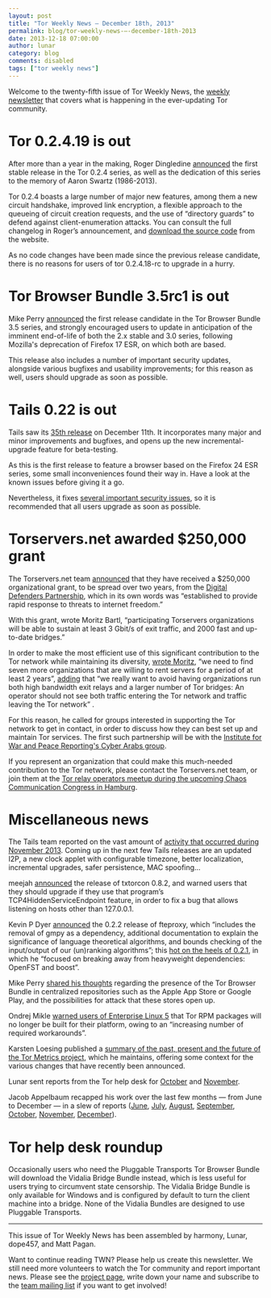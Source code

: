 ```yaml
---
layout: post
title: "Tor Weekly News — December 18th, 2013"
permalink: blog/tor-weekly-news-—-december-18th-2013
date: 2013-12-18 07:00:00
author: lunar
category: blog
comments: disabled
tags: ["tor weekly news"]
---
```


Welcome to the twenty-fifth issue of Tor Weekly News, the [weekly newsletter](https://lists.torproject.org/cgi-bin/mailman/listinfo/tor-news) that covers what is happening in the ever-updating Tor community.

Tor 0.2.4.19 is out
===================

After more than a year in the making, Roger Dingledine [announced](https://lists.torproject.org/pipermail/tor-talk/2013-December/031392.html) the first stable release in the Tor 0.2.4 series, as well as the dedication of this series to the memory of Aaron Swartz (1986-2013).

Tor 0.2.4 boasts a large number of major new features, among them a new circuit handshake, improved link encryption, a flexible approach to the queueing of circuit creation requests, and the use of “directory guards” to defend against client-enumeration attacks. You can consult the full changelog in Roger’s announcement, and [download the source code](https://www.torproject.org/dist/) from the website.

As no code changes have been made since the previous release candidate, there is no reasons for users of tor 0.2.4.18-rc to upgrade in a hurry.

Tor Browser Bundle 3.5rc1 is out
================================

Mike Perry [announced](https://blog.torproject.org/blog/tor-browser-bundle-35rc1-released) the first release candidate in the Tor Browser Bundle 3.5 series, and strongly encouraged users to update in anticipation of the imminent end-of-life of both the 2.x stable and 3.0 series, following Mozilla's deprecation of Firefox 17 ESR, on which both are based.

This release also includes a number of important security updates, alongside various bugfixes and usability improvements; for this reason as well, users should upgrade as soon as possible.

Tails 0.22 is out
=================

Tails saw its [35th release](https://tails.boum.org/news/version_0.22/) on December 11th. It incorporates many major and minor improvements and bugfixes, and opens up the new incremental-upgrade feature for beta-testing.

As this is the first release to feature a browser based on the Firefox 24 ESR series, some small inconveniences found their way in. Have a look at the known issues before giving it a go.

Nevertheless, it fixes [several important security issues](https://tails.boum.org/security/Numerous_security_holes_in_0.21/), so it is recommended that all users upgrade as soon as possible.

Torservers.net awarded \$250,000 grant
======================================

The Torservers.net team [announced](https://blog.torservers.net/20131213/torservers-awarded-250000-by-digital-defenders.html) that they have received a \$250,000 organizational grant, to be spread over two years, from the [Digital Defenders Partnership](http://digitaldefenders.org/), which in its own words was “established to provide rapid response to threats to internet freedom.”

With this grant, wrote Moritz Bartl, “participating Torservers organizations will be able to sustain at least 3 Gbit/s of exit traffic, and 2000 fast and up-to-date bridges.”

In order to make the most efficient use of this significant contribution to the Tor network while maintaining its diversity, [wrote Moritz](https://lists.torproject.org/pipermail/tor-relays/2013-December/003495.html), “we need to find seven more organizations that are willing to rent servers for a period of at least 2 years”, [adding](https://mailman.stanford.edu/pipermail/liberationtech/2013-December/012376.html) that “we really want to avoid having organizations run both high bandwidth exit relays and a larger number of Tor bridges: An operator should not see both traffic entering the Tor network and traffic leaving the Tor network” .

For this reason, he called for groups interested in supporting the Tor network to get in contact, in order to discuss how they can best set up and maintain Tor services. The first such partnership will be with the [Institute for War and Peace Reporting's Cyber Arabs group](https://www.cyber-arabs.com/).

If you represent an organization that could make this much-needed contribution to the Tor network, please contact the Torservers.net team, or join them at the [Tor relay operators meetup during the upcoming Chaos Communication Congress in Hamburg](https://events.ccc.de/congress/2013/wiki/Session:Torservers_Meetup).

Miscellaneous news
==================

The Tails team reported on the vast amount of [activity that occurred during November 2013](https://tails.boum.org/news/report_2013_11/). Coming up in the next few Tails releases are an updated I2P, a new clock applet with configurable timezone, better localization, incremental upgrades, safer persistence, MAC spoofing…

meejah [announced](https://lists.torproject.org/pipermail/tor-dev/2013-December/005927.html) the release of txtorcon 0.8.2, and warned users that they should upgrade if they use that program’s TCP4HiddenServiceEndpoint feature, in order to fix a bug that allows listening on hosts other than 127.0.0.1.

Kevin P Dyer [announced](https://lists.torproject.org/pipermail/tor-dev/2013-December/005953.html) the 0.2.2 release of fteproxy, which “includes the removal of gmpy as a dependency, additional documentation to explain the significance of language theoretical algorithms, and bounds checking of the input/output of our (un)ranking algorithms”; this [hot on the heels of 0.2.1](https://lists.torproject.org/pipermail/tor-dev/2013-December/005929.html), in which he “focused on breaking away from heavyweight dependencies: OpenFST and boost”.

Mike Perry [shared his thoughts](https://lists.torproject.org/pipermail/tor-dev/2013-December/005923.html) regarding the presence of the Tor Browser Bundle in centralized repositories such as the Apple App Store or Google Play, and the possibilities for attack that these stores open up.

Ondrej Mikle [warned users of Enterprise Linux 5](https://lists.torproject.org/pipermail/tor-talk/2013-December/031408.html) that Tor RPM packages will no longer be built for their platform, owing to an “increasing number of required workarounds”.

Karsten Loesing published a [summary of the past, present and the future of the Tor Metrics project](https://lists.torproject.org/pipermail/tor-dev/2013-December/005948.html), which he maintains, offering some context for the various changes that have recently been announced.

Lunar sent reports from the Tor help desk for [October](https://lists.torproject.org/pipermail/tor-reports/2013-December/000404.html) and [November](https://lists.torproject.org/pipermail/tor-reports/2013-December/000405.html).

Jacob Appelbaum recapped his work over the last few months — from June to December — in a slew of reports ([June](https://lists.torproject.org/pipermail/tor-reports/2013-December/000407.html), [July](https://lists.torproject.org/pipermail/tor-reports/2013-December/000408.html), [August](https://lists.torproject.org/pipermail/tor-reports/2013-December/000409.html), [September](https://lists.torproject.org/pipermail/tor-reports/2013-December/000410.html), [October](https://lists.torproject.org/pipermail/tor-reports/2013-December/000411.html), [November](https://lists.torproject.org/pipermail/tor-reports/2013-December/000412.html), [December](https://lists.torproject.org/pipermail/tor-reports/2013-December/000413.html)).

Tor help desk roundup
=====================

Occasionally users who need the Pluggable Transports Tor Browser Bundle will download the Vidalia Bridge Bundle instead, which is less useful for users trying to circumvent state censorship. The Vidalia Bridge Bundle is only available for Windows and is configured by default to turn the client machine into a bridge. None of the Vidalia Bundles are designed to use Pluggable Transports.

* * * * *

This issue of Tor Weekly News has been assembled by harmony, Lunar, dope457, and Matt Pagan.

Want to continue reading TWN? Please help us create this newsletter. We still need more volunteers to watch the Tor community and report important news. Please see the [project page](https://trac.torproject.org/projects/tor/wiki/TorWeeklyNews), write down your name and subscribe to the [team mailing list](https://lists.torproject.org/cgi-bin/mailman/listinfo/news-team) if you want to get involved!
